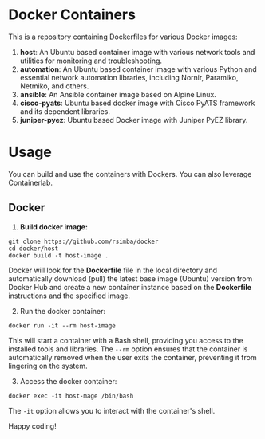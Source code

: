 # Docker Containers

This is a repository containing Dockerfiles for various Docker images:

1. **host**: An Ubuntu based container image with various network tools and utilities for monitoring and troubleshooting.
2. **automation**: An Ubuntu based container image with various Python and essential network automation libraries, including Nornir, Paramiko, Netmiko, and others.
3. **ansible**: An Ansible container image based on Alpine Linux.
4. **cisco-pyats**: Ubuntu based docker image with Cisco PyATS framework and its dependent libraries.
5. **juniper-pyez**: Ubuntu based Docker image with Juniper PyEZ library.

# Usage
You can build and use the containers with Dockers. You can also leverage Containerlab.

## Docker

1. **Build docker image:**
```
git clone https://github.com/rsimba/docker
cd docker/host
docker build -t host-image .
```
Docker will look for the **Dockerfile** file in the local directory and automatically download (pull) the latest base image (Ubuntu) version from Docker Hub and create a new container instance based on the **Dockerfile** instructions and the specified image.

2. Run the docker container:
```
docker run -it --rm host-image
```
This will start a container with a Bash shell, providing you access to the installed tools and libraries. The `--rm` option ensures that the container is automatically removed when the user exits the container, preventing it from lingering on the system.

3. Access the docker container:
```
docker exec -it host-mage /bin/bash
```
The `-it` option allows you to interact with the container's shell.

Happy coding!

